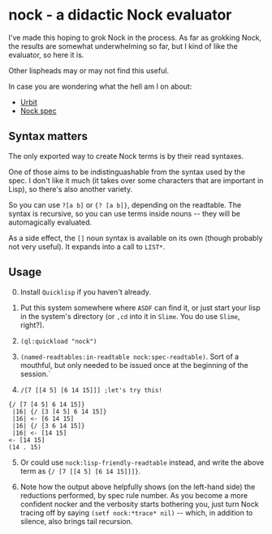 nock - a didactic Nock evaluator
================================

I've made this hoping to grok Nock in the process.  As far as grokking
Nock, the results are somewhat underwhelming so far, but I kind of
like the evaluator, so here it is.

Other lispheads may or may not find this useful.

In case you are wondering what the hell am I on about:

* [Urbit](http://www.urbit.org/)
* [Nock spec](http://www.urbit.org/2013/08/22/Chapter-2-nock.html)

Syntax matters
--------------

The only exported way to create Nock terms is by their read syntaxes.

One of those aims to be indistinguashable from the syntax used by the
spec.  I don't like it much (it takes over some characters that are
important in Lisp), so there's also another variety.

So you can use `?[a b]` or `{? [a b]}`, depending on the readtable.
The syntax is recursive, so you can use terms inside nouns -- they
will be automagically evaluated.

As a side effect, the `[]` noun syntax is available on its own (though
probably not very useful).  It expands into a call to `LIST*`.

Usage
-----

0. Install `Quicklisp` if you haven't already.

1. Put this system somewhere where `ASDF` can find it, or just start
your lisp in the system's directory (or `,cd` into it in `Slime`.  You
do use `Slime`, right?).

2. `(ql:quickload "nock")`

3. `(named-readtables:in-readtable nock:spec-readtable)`.  Sort of a
mouthful, but only needed to be issued once at the beginning of the
session.`

4. `/[7 [[4 5] [6 14 15]]] ;let's try this!`
```
{/ [7 [4 5] 6 14 15]}
 |16| {/ [3 [4 5] 6 14 15]}
 |16| <- [6 14 15]
 |16| {/ [3 6 14 15]}
 |16| <- [14 15]
<- [14 15]
(14 . 15)
```

5. Or could use `nock:lisp-friendly-readtable` instead, and write the
above term as `{/ [7 [[4 5] [6 14 15]]]}`.

6. Note how the output above helpfully shows (on the left-hand side)
the reductions performed, by spec rule number.  As you become a more
confident nocker and the verbosity starts bothering you, just turn
Nock tracing off by saying `(setf nock:*trace* nil)` -- which, in
addition to silence, also brings tail recursion.
